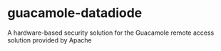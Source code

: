 # guacamole-datadiode
A hardware-based security solution for the Guacamole remote access solution provided by Apache
